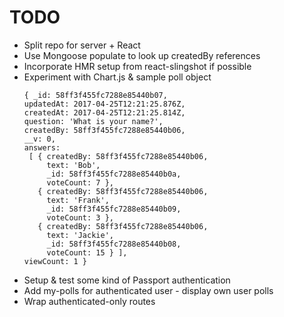 # TODO

- Split repo for server + React
- Use Mongoose populate to look up createdBy references
- Incorporate HMR setup from react-slingshot if possible
- Experiment with Chart.js & sample poll object
  ```
  { _id: 58ff3f455fc7288e85440b07,
  updatedAt: 2017-04-25T12:21:25.876Z,
  createdAt: 2017-04-25T12:21:25.814Z,
  question: 'What is your name?',
  createdBy: 58ff3f455fc7288e85440b06,
  __v: 0,
  answers:
   [ { createdBy: 58ff3f455fc7288e85440b06,
       text: 'Bob',
       _id: 58ff3f455fc7288e85440b0a,
       voteCount: 7 },
     { createdBy: 58ff3f455fc7288e85440b06,
       text: 'Frank',
       _id: 58ff3f455fc7288e85440b09,
       voteCount: 3 },
     { createdBy: 58ff3f455fc7288e85440b06,
       text: 'Jackie',
       _id: 58ff3f455fc7288e85440b08,
       voteCount: 15 } ],
  viewCount: 1 }
  ```
- Setup & test some kind of Passport authentication
- Add my-polls for authenticated user - display own user polls
- Wrap authenticated-only routes
